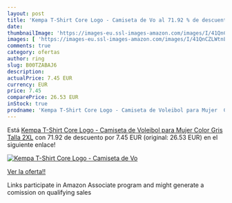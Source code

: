 ```yaml
---
layout: post
title: 'Kempa T-Shirt Core Logo - Camiseta de Vo al 71.92 % de descuento'
date: 
thumbnailImage: 'https://images-eu.ssl-images-amazon.com/images/I/41QnCZLWtnL._SL200_.jpg'
images: [ 'https://images-eu.ssl-images-amazon.com/images/I/41QnCZLWtnL._SL200_.jpg' ]
comments: true
category: ofertas
author: ring
slug: B00TZABAJ6
description:
actualPrice: 7.45 EUR
currency: EUR
price: 7.45
comparePrice: 26.53 EUR
inStock: true
prodname: 'Kempa T-Shirt Core Logo - Camiseta de Voleibol para Mujer  Color Gris  Talla 2XL'
---
```


Está [Kempa T-Shirt Core Logo - Camiseta de Voleibol para Mujer  Color Gris  Talla 2XL](https://www.amazon.es/dp/B00TZABAJ6/?tag=tolees-21) con 71.92 de descuento por 7.45 EUR (original: 26.53 EUR) en el siguiente enlace!

[![Kempa T-Shirt Core Logo - Camiseta de Vo](https://images-eu.ssl-images-amazon.com/images/I/41QnCZLWtnL._SL200_.jpg)](https://www.amazon.es/dp/B00TZABAJ6/?tag=tolees-21)

[Ver la oferta!!](https://www.amazon.es/dp/B00TZABAJ6/?tag=tolees-21)

Links participate in Amazon Associate program and might generate a comission on qualifying sales


